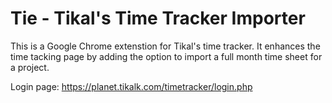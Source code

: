 # Tie - Tikal's Time Tracker Importer
This is a Google Chrome extenstion for Tikal's time tracker.
It enhances the time tacking page by adding the option to import a full month time sheet for a project.

Login page: https://planet.tikalk.com/timetracker/login.php